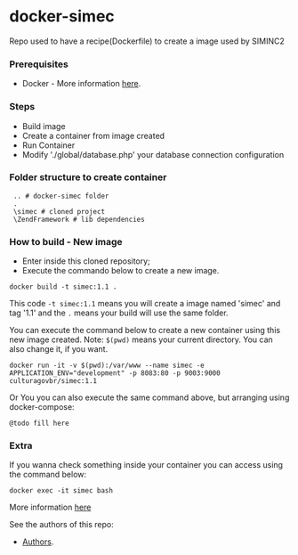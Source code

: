 # docker-simec

Repo used to have a recipe(Dockerfile) to create a image used by SIMINC2

### Prerequisites
* Docker - More information [here](http://pt.slideshare.net/vinnyfs89/docker-essa-baleia-vai-te-conquistar?qid=aed7b752-f313-4515-badd-f3bf811c8a35&v=&b=&from_search=1).

### Steps
* Build image
* Create a container from image created
* Run Container
* Modify './global/database.php' your database connection configuration

### Folder structure to create container
```
 .. # docker-simec folder
 .
 \simec # cloned project
 \ZendFramework # lib dependencies
```

### How to build - New image
* Enter inside this cloned repository;
* Execute the commando below to create a new image.
```
docker build -t simec:1.1 .
```

This code `-t simec:1.1` means you will create a image named 'simec' and tag '1.1' and the `.` means your build will use the same folder.

You can execute the command below to create a new container using this new image created. Note: `$(pwd)` means your current directory. You can also change it, if you want.
```
docker run -it -v $(pwd):/var/www --name simec -e APPLICATION_ENV="development" -p 8083:80 -p 9003:9000 culturagovbr/simec:1.1
```

Or You you can also execute the same command above, but arranging using docker-compose:
```
@todo fill here
```

### Extra

If you wanna check something inside your container you can access using the command below:
```
docker exec -it simec bash
```

More information [here](https://hub.docker.com/r/culturagovbr/simec)

See the authors of this repo:
* [Authors](./Authors.md).
